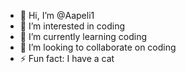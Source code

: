 - 👋 Hi, I’m @Aapeli1
- 👀 I’m interested in coding
- 🌱 I’m currently learning coding
- 💞️ I’m looking to collaborate on coding
- ⚡ Fun fact: I have a cat

<!---
Aapeli1/Aapeli1 is a ✨ special ✨ repository because its `README.md` (this file) appears on your GitHub profile.
You can click the Preview link to take a look at your changes.
--->
